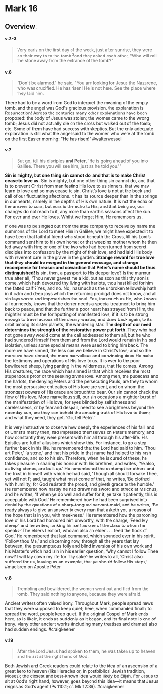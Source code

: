 # Mark 16

## Overview:



#### v.2-3
>Very early on the first day of the week, just after sunrise, they were on their way to to the tomb <sup>3</sup>and they asked each other, "Who will roll the stone away from the entrance of the tomb?"

#### v.6
>"Don't be alarmed," he said. "You are looking for Jesus the Nazarene, who was crucified. He has risen! He is not here. See the place where they laid him.

There had to be a word from God to interpret the meaning of the empty tomb, and the angel was God's gracious provision. the explanation is Resurrection! Across the centuries many other explanations have been proposed: the body of Jesus was stolen; the women came to the wrong tomb; Jesus did not actually die on the cross but walked out of the tomb; etc. Some of them have had success with skeptics. But the only adequate explanation is still what the angel said to the women who were at the tomb on the first Easter morning: "He has risen!"
#walterwessel 


#### v.7
>But go, tell his disciples **and Peter**, 'He is going ahead of you into Galilee. There you will see him, just as he told you.'"

**Sin is mighty, but one thing sin cannot do, and that is to make Christ cease to love us.** Sin is mighty, but one other thing sin cannot do, and that is to prevent Christ from manifesting His love to us sinners, that we may learn to love and so may cease to sin. Christ’s love is not at the beck and call of our fluctuating affections. It has its source deeper than in the springs in our hearts, namely in the depths of His own nature. It is not the echo or the answer to ours, but ours is the echo to His; and that being so, our changes do not reach to it, any more than earth’s seasons affect the sun. For ever and ever He loves. Whilst we forget Him, He remembers us.

If one was to be singled out from the little company to receive by name the summons of the Lord to meet Him in Galilee, we might have expected it to have been that faithful friend who stood beneath the Cross, till his Lord’s command sent him to his own home; or that weeping mother whom he then led away with him; or one of the two who had been turned from secret disciples into confessors by the might of their love, and had laid His body with reverent care in the grave in the garden. **Strange reward for true love that they should be merged in the general message, and strange recompense for treason and cowardice that Peter’s name should be thus distinguished!** Is sin, then, a passport to His deeper love? Is the murmur true after all, ‘Thou never gavest me a kid, but as soon as this thy son is come, which hath devoured thy living with harlots, thou hast killed for him the fatted calf’? Yes, and no. No, inasmuch as the unbroken fellowship hath in it calm and deep joys which the returning prodigal does not know, and all sin lays waste and impoverishes the soul. Yes, inasmuch as He, who knows all our needs, knows that the denier needs a special treatment to bring him back to peace, and that the further a poor heart has strayed from Him, the mightier must be the forthputting of manifested love, if it is to be strong enough to travel across all the dreary wastes, and draw back again, to its orbit among its sister planets, the wandering star. **The depth of our need determines the strength of the restorative power put forth.** They who had not gone away would come at the call addressed to them all, but he who had sundered himself from them and from the Lord would remain in his sad isolation, unless some special means were used to bring him back. The more we have sinned, the less can we believe in Christ’s love; and so the more we have sinned, the more marvellous and convincing does He make the testimony and operations of His love to us. It is ever to the poor bewildered sheep, lying panting in the wilderness, that He comes. Among His creatures, the race which has sinned is that which receives the most stupendous proof of the seeking divine love. Among men, the publicans and the harlots, the denying Peters and the persecuting Pauls, are they to whom the most persuasive entreaties of His love are sent, and on whom the strongest powers of His grace are brought to bear. Our sin cannot check the flow of His love. More marvellous still, our sin occasions a mightier burst of the manifestation of His love, for eyes blinded by selfishness and carelessness, or by fear and despair, need to see a brightness beyond the noonday sun, ere they can behold the amazing truth of His love to them; and what they need, they get. ‘Go, tell Peter.’

It is very instructive to observe how deeply the experiences of his fall, and of Christ’s mercy then, had impressed themselves on Peter’s memory, and how constantly they were present with him all through his after-life. His Epistles are full of allusions which show this. For instance, to go a step further back in his life, he remembered that the Lord had said to him, ‘Thou art Peter,’ ‘a stone,’ and that his pride in that name had helped to his rash confidence, and so to his sin. Therefore, when he is cured of these, he takes pleasure in sharing his honour with his brethren, and writes, ‘Ye also, as living stones, are built up.’ He remembered the contempt for others and the trust in himself with which he had said, ‘Though all should forsake Thee, yet will not I’; and, taught what must come of that, he writes, ‘Be clothed with humility, for God resisteth the proud, and giveth grace to the humble.’ He remembered how hastily he had drawn his sword and struck at Malchus, and he writes, ‘If when ye do well and suffer for it, ye take it patiently, this is acceptable with God.’ He remembered how he had been surprised into denial by the questions of a sharp-tongued servant-maid, and he writes, ‘Be ready always to give an answer to every man that asketh you a reason of the hope that is in you, with meekness.’ He remembered how the pardoning love of his Lord had honoured him unworthy, with the charge, ‘Feed My sheep,’ and he writes, ranking himself as one of the class to whom he speaks-’The elders I exhort, who am also an elder . . . feed the flock of God.’ He remembered that last command, which sounded ever in his spirit, ‘Follow thou Me,’ and discerning now, through all the years that lay between, the presumptuous folly and blind inversion of his own work and his Master’s which had lain in his earlier question, ‘Why cannot I follow Thee now? I will lay down my life for Thy sake’-he writes to all, ‘Christ also suffered for us, leaving us an example, that ye should follow His steps,’
#maclaren on Apostle Peter

#### v.8
>Trembling and bewildered, the women went out and fled from the tomb. They said nothing to anyone, because they were afraid.

Ancient writers often valued irony. Throughout Mark, people spread news that they were supposed to keep quiet; here, when commanded finally to spread the word, people keep quiet. If the original Gospel of Mark ends here, as is likely, it ends as suddenly as it began, and its final note is one of irony. Many other ancient works (including many treatises and dramas) also had sudden endings.
#craigkeener 

#### v.19
>After the Lord Jesus had spoken to them, he was taken up to heaven and he sat at the right hand of God.

Both Jewish and Greek readers could relate to the idea of an ascension of a great hero to heaven (like Heracles or, in postbiblical Jewish tradition, Moses); the closest and best-known idea would likely be Elijah. For Jesus to sit at God’s right hand, however, goes beyond this idea—it means that Jesus reigns as God’s agent (Ps 110:1; cf. Mk 12:36).
#craigkeener 



